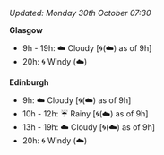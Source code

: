 *Updated: Monday 30th October 07:30*

**Glasgow**

* 9h - 19h: :cloud: Cloudy [:cyclone:(:cloud:) as of 9h]
* 20h: :cyclone: Windy (:cloud:)

**Edinburgh**

* 9h: :cloud: Cloudy [:cyclone:(:cloud:) as of 9h]
* 10h - 12h: :umbrella: Rainy [:cyclone:(:cloud:) as of 9h]
* 13h - 19h: :cloud: Cloudy [:cyclone:(:cloud:) as of 9h]
* 20h: :cyclone: Windy (:cloud:)
